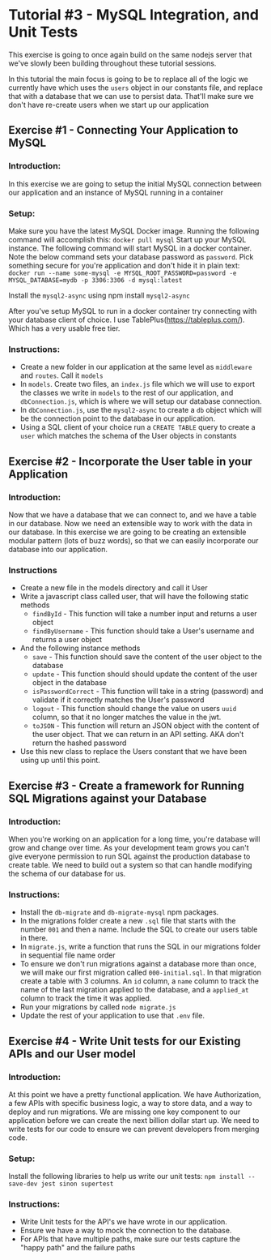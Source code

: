 # Tutorial #3 - MySQL Integration, and Unit Tests

This exercise is going to once again build on the same nodejs server that we've slowly been building throughout these tutorial sessions.

In this tutorial the main focus is going to be to replace all of the logic we currently have which uses the `users` object in our constants file, and replace that with a database that we can use to persist data. That'll make sure we don't have re-create users when we start up our application

## Exercise #1 - Connecting Your Application to MySQL

### Introduction:

In this exercise we are going to setup the initial MySQL connection between our application and an instance of MySQL running in a container

### Setup:

Make sure you have the latest MySQL Docker image. Running the following command will accomplish this:
`docker pull mysql`
Start up your MySQL instance. The following command will start MySQL in a docker container. Note the below command sets your database password as `password`. Pick something secure for you're application and don't hide it in plain text:
`docker run --name some-mysql -e MYSQL_ROOT_PASSWORD=password -e MYSQL_DATABASE=mydb -p 3306:3306 -d mysql:latest`

Install the `mysql2-async` using npm install `mysql2-async`

After you've setup MySQL to run in a docker container try connecting with your database client of choice. I use TablePlus(https://tableplus.com/). Which has a very usable free tier.

### Instructions:

- Create a new folder in our application at the same level as `middleware` and `routes`. Call it `models`
- In `models`. Create two files, an `index.js` file which we will use to export the classes we write in `models` to the rest of our application, and `dbConnection.js`, which is where we will setup our database connection.
- In `dbConnection.js`, use the `mysql2-async` to create a `db` object which will be the connection point to the database in our application.
- Using a SQL client of your choice run a `CREATE TABLE` query to create a `user` which matches the schema of the User objects in constants

## Exercise #2 - Incorporate the User table in your Application

### Introduction:

Now that we have a database that we can connect to, and we have a table in our database. Now we need an extensible way to work with the data in our database. In this exercise we are going to be creating an extensible modular pattern (lots of buzz words), so that we can easily incorporate our database into our application.

### Instructions

- Create a new file in the models directory and call it User
- Write a javascript class called user, that will have the following static methods
  - `findById` - This function will take a number input and returns a user object
  - `findByUsername` - This function should take a User's username and returns a user object
- And the following instance methods
  - `save` - This function should save the content of the user object to the database
  - `update` - This function should should update the content of the user object in the database
  - `isPasswordCorrect` - This function will take in a string (password) and validate if it correctly matches the User's password
  - `logout` - This function should change the value on users `uuid` column, so that it no longer matches the value in the jwt.
  - `toJSON` - This function will return an JSON object with the content of the user object. That we can return in an API setting. AKA don't return the hashed password
- Use this new class to replace the Users constant that we have been using up until this point.

## Exercise #3 - Create a framework for Running SQL Migrations against your Database

### Introduction:

When you're working on an application for a long time, you're database will grow and change over time. As your development team grows you can't give everyone permission to run SQL against the production database to create table. We need to build out a system so that can handle modifying the schema of our database for us.

### Instructions:

- Install the `db-migrate` and `db-migrate-mysql` npm packages.
- In the migrations folder create a new `.sql` file that starts with the number `001` and then a name. Include the SQL to create our users table in there.
- In `migrate.js`, write a function that runs the SQL in our migrations folder in sequential file name order
- To ensure we don't run migrations against a database more than once, we will make our first migration called `000-initial.sql`. In that migration create a table with 3 columns. An `id` column, a `name` column to track the name of the last migration applied to the database, and a `applied_at` column to track the time it was applied.
- Run your migrations by called `node migrate.js`
- Update the rest of your application to use that `.env` file.

## Exercise #4 - Write Unit tests for our Existing APIs and our User model

### Introduction:

At this point we have a pretty functional application. We have Authorization, a few APIs with specific business logic, a way to store data, and a way to deploy and run migrations. We are missing one key component to our application before we can create the next billion dollar start up. We need to write tests for our code to ensure we can prevent developers from merging code.

### Setup:

Install the following libraries to help us write our unit tests:
`npm install --save-dev jest sinon supertest`

### Instructions:

- Write Unit tests for the API's we have wrote in our application.
- Ensure we have a way to mock the connection to the database.
- For APIs that have multiple paths, make sure our tests capture the "happy path" and the failure paths
